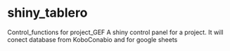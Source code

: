 # shiny_tablero
Control_functions for project_GEF
A shiny control panel for a project. 
It will conect database from KoboConabio and for google sheets
